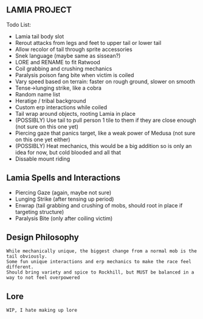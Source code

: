 
## LAMIA PROJECT

Todo List:
- Lamia tail body slot
- Rerout attacks from legs and feet to upper tail or lower tail
- Allow recolor of tail through sprite accessories
- Snek language (maybe same as sissean?)
- LORE and RENAME to fit Ratwood
- Coil grabbing and crushing mechanics
- Paralysis poison fang bite when victim is coiled
- Vary speed based on terrain: faster on rough ground, slower on smooth
- Tense->lunging strike, like a cobra
- Random name list
- Heratige / tribal background
- Custom erp interactions while coiled
- Tail wrap around objects, rooting Lamia in place
- (POSSIBLY) Use tail to pull person 1 tile to them if they are close enough (not sure on this one yet)
- Piercing gaze that panics target, like a weak power of Medusa (not sure on this one yet either)
- (POSSIBLY) Heat mechanics, this would be a big addition so is only an idea for now, but cold blooded and all that
- Dissable mount riding

## Lamia Spells and Interactions
- Piercing Gaze (again, maybe not sure)
- Lunging Strike (after tensing up period)
- Enwrap (tail grabbing and crushing of mobs, should root in place if targeting structure)
- Paralysis Bite (only after coiling victim)

## Design Philosophy
```
While mechanically unique, the biggest change from a normal mob is the tail obviously.
Some fun unique interactions and erp mechanics to make the race feel different.
Should bring variety and spice to Rockhill, but MUST be balanced in a way to not feel overpowered
```

## Lore
```
WIP, I hate making up lore
```
